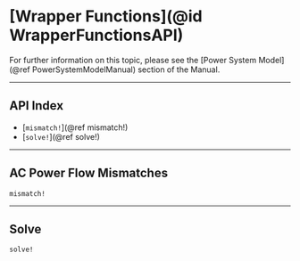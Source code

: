 # [Wrapper Functions](@id WrapperFunctionsAPI)

For further information on this topic, please see the [Power System Model](@ref PowerSystemModelManual) section of the Manual.

---

## API Index

* [`mismatch!`](@ref mismatch!)
* [`solve!`](@ref solve!)


---

## AC Power Flow Mismatches
```@docs
mismatch!
```

---

## Solve
```@docs
solve!
```


